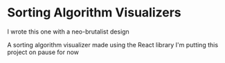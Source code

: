 # Sorting Algorithm Visualizers
I wrote this one with a neo-brutalist design

A sorting algorithm visualizer made using the React library
I'm putting this project on pause for now
